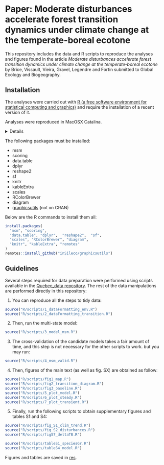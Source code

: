 # Paper: Moderate disturbances accelerate forest transition dynamics under climate change at the temperate-boreal ecotone

This repository includes the data and R scripts to reproduce the analyses and figures found in the article *Moderate disturbances accelerate forest transition dynamics under climate change at the temperate-boreal ecotone* by Brice, Vissault, Vieira, Gravel, Legendre and Fortin submitted to Global Ecology and Biogeography.

## Installation

The analyses were carried out with [R (a free software environment for statistical computing and graphics)](https://www.r-project.org/) and require the installation of a recent version of it.

Analyses were reproduced in MacOSX Catalina.

<details>
R version 3.6.1 (2019-07-05)
Platform: x86_64-apple-darwin19.0.0 (64-bit)
Running under: macOS Catalina 10.15.1

Matrix products: default
BLAS:   /System/Library/Frameworks/Accelerate.framework/Versions/A/Frameworks/vecLib.framework/Versions/A/libBLAS.dylib
LAPACK: /usr/local/Cellar/openblas/0.3.7/lib/libopenblasp-r0.3.7.dylib

locale:
[1] en_CA.UTF-8/en_CA.UTF-8/en_CA.UTF-8/C/en_CA.UTF-8/en_CA.UTF-8

attached base packages:
[1] stats     graphics  grDevices utils     datasets  methods   base     

other attached packages:
 [1] scoring_0.6            latex2exp_0.4.0        kableExtra_1.1.0      
 [4] knitr_1.25             sf_0.8-0               reshape2_1.4.3        
 [7] dplyr_0.8.3            data.table_1.12.6      RColorBrewer_1.1-2    
[10] scales_1.0.0           graphicsutils_1.4.9000 diagram_1.6.4         
[13] shape_1.4.4            msm_1.6.7             

loaded via a namespace (and not attached):
 [1] tidyselect_0.2.5   xfun_0.10          purrr_0.3.3        splines_3.6.1     
 [5] lattice_0.20-38    colorspace_1.4-1   vctrs_0.2.0        expm_0.999-4      
 [9] viridisLite_0.3.0  htmltools_0.4.0    survival_2.44-1.1  rlang_0.4.1       
[13] e1071_1.7-2        pillar_1.4.2       glue_1.3.1         DBI_1.0.0         
[17] plyr_1.8.4         stringr_1.4.0      munsell_0.5.0      rvest_0.3.5       
[21] mvtnorm_1.0-11     evaluate_0.14      class_7.3-15       Rcpp_1.0.2        
[25] KernSmooth_2.23-15 readr_1.3.1        backports_1.1.5    classInt_0.4-2    
[29] webshot_0.5.1      hms_0.5.2          digest_0.6.22      stringi_1.4.3     
[33] grid_3.6.1         tools_3.6.1        magrittr_1.5       tibble_2.1.3      
[37] crayon_1.3.4       pkgconfig_2.0.3    zeallot_0.1.0      Matrix_1.2-17     
[41] xml2_1.2.2         assertthat_0.2.1   rmarkdown_1.16     httr_1.4.1        
[45] rstudioapi_0.10    R6_2.4.0           units_0.6-5        compiler_3.6.1
</details>

The following packages must be installed:

- msm
- scoring
- data.table
- dplyr
- reshape2
- sf
- knitr
- kableExtra
- scales
- RColorBrewer
- diagram
- [graphicsutils](https://github.com/inSileco/graphicsutils) (not on CRAN)

Below are the R commands to install them all:

```R
install.packages(
  "msm", "scoring",
  "data.table", "dplyr",  "reshape2",  "sf",
  "scales", "RColorBrewer", "diagram",
  "knitr", "kableExtra", "remotes"
)
remotes::install_github("inSileco/graphicsutils")
```


## Guidelines

Several steps required for data preparation were performed using scripts
available in the [Quebec_data
repository](https://github.com/mhBrice/Quebec_data). The rest of the data
manipulations are performed directly in this repository:

1. You can reproduce all the steps to tidy data:

```R
source("R/scripts/1_dataFormatting_env.R")
source("R/scripts/2_dataFormatting_transition.R")
```

2. Then, run the multi-state model:

```R
source("R/scripts/3_model_msm.R")
```

3. The cross-validation of the candidate models takes a fair amount of time, and this step is not necessary for the other scripts to work. but you may run:

```R
source("R/scripts/4_msm_valid.R")
```

4. Then, figures of the main text (as well as fig. SX) are obtained as follow:

```R
source("R/scripts/fig1_map.R")
source("R/scripts/fig2_transition_diagram.R")
source("R/scripts/fig3_baseline.R")
source("R/scripts/5_plot_model.R")
source("R/scripts/6_plot_steady.R")
source("R/scripts/7_plot_transient.R")
```

5. Finally, run the following scripts to obtain supplementary figures and tables S1 and S4:

```R
source("R/scripts/fig_S1_clim_trend.R")
source("R/scripts/fig_S2_disturbances.R")
source("R/scripts/figS7_deltaTB.R")

source("R/scripts/tableS1_speciesGr.R")
source("R/scripts/tableS4_model.R")
```

Figures and tables are saved in [res](https://github.com/mhBrice/transition/tree/master/res).
